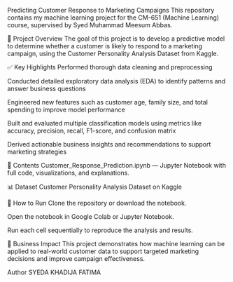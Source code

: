 Predicting Customer Response to Marketing Campaigns
This repository contains my machine learning project for the CM-651 (Machine Learning) course, supervised by Syed Muhammad Meesum Abbas.

📁 Project Overview
The goal of this project is to develop a predictive model to determine whether a customer is likely to respond to a marketing campaign, using the Customer Personality Analysis Dataset from Kaggle.

✅ Key Highlights
Performed thorough data cleaning and preprocessing

Conducted detailed exploratory data analysis (EDA) to identify patterns and answer business questions

Engineered new features such as customer age, family size, and total spending to improve model performance

Built and evaluated multiple classification models using metrics like accuracy, precision, recall, F1-score, and confusion matrix

Derived actionable business insights and recommendations to support marketing strategies

📂 Contents
Customer_Response_Prediction.ipynb — Jupyter Notebook with full code, visualizations, and explanations.

📊 Dataset
Customer Personality Analysis Dataset on Kaggle

🚀 How to Run
Clone the repository or download the notebook.

Open the notebook in Google Colab or Jupyter Notebook.

Run each cell sequentially to reproduce the analysis and results.

📌 Business Impact
This project demonstrates how machine learning can be applied to real-world customer data to support targeted marketing decisions and improve campaign effectiveness.

 Author
SYEDA KHADIJA FATIMA
